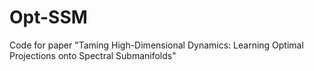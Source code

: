 # Opt-SSM
Code for paper "Taming High-Dimensional Dynamics: Learning Optimal Projections onto Spectral Submanifolds"
